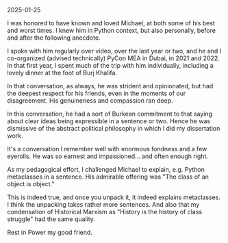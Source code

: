 2025-01-25

I was honored to have known and loved Michael, at both some of his best and
worst times.  I knew him in Python context, but also personally, before and
after the following anecdote.  

I spoke with him regularly over video, over the last year or two, and he and I
co-organized (advised technically) PyCon MEA in Dubai, in 2021 and 2022.  In 
that first year, I spent much of the trip with him individually, including a 
lovely dinner at the foot of Burj Khalifa.

In that conversation, as always, he was strident and opinionated, but had the
deepest respect for his friends, even in the moments of our disagreement.  His
genuineness and compassion ran deep.

In this conversation, he had a sort of Burkean commitment to that saying about
clear ideas being expressible in a sentence or two. Hence he was dismissive of
the abstract political philosophy in which I did my dissertation work.

It's a conversation I remember well with enormous fondness and a few eyerolls.
He was so earnest and impassioned... and often enough right.

As my pedagogical effort, I challenged Michael to explain, e.g. Python
metaclasses in a sentence. His admirable offering was "The class of an object
is object."

This is indeed true, and once you unpack it, it indeed explains metaclasses. I
think the unpacking takes rather more sentences. And also that my
condensation of Historical Marxism as "History is the history of class
struggle" had the same quality.

Rest in Power my good friend.
